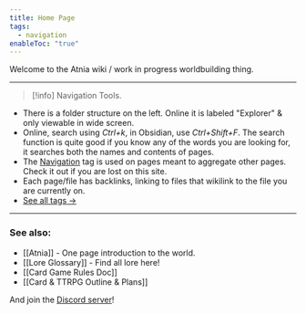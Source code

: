 ```yaml
---
title: Home Page
tags:
  - navigation
enableToc: "true"
---
```

Welcome to the Atnia wiki / work in progress worldbuilding thing.

---
> [!info] Navigation Tools.

- There is a folder structure on the left. Online it is labeled "Explorer" & only viewable in wide screen.
- Online, search using *Ctrl+k*, in Obsidian, use *Ctrl+Shift+F*. The search function is quite good if you know any of the words you are looking for, it searches both the names and contents of pages.
- The [Navigation](./tags/navigation) tag is used on pages meant to aggregate other pages. Check it out if you are lost on this site.
- Each page/file has backlinks, linking to files that wikilink to the file you are currently on.
- [See all tags →](/tags/)


---
### See also:
- [[Atnia]] - One page introduction to the world.
- [[Lore Glossary]] - Find all lore here!
- [[Card Game Rules Doc]] 
- [[Card & TTRPG Outline & Plans]]


And join the [Discord server](https://discord.gg/xTdT2DpEwB)!
